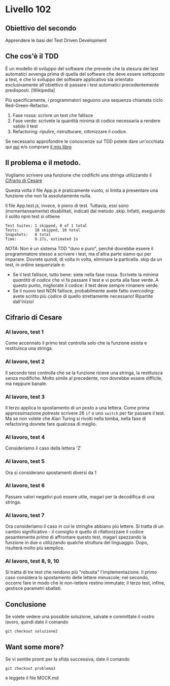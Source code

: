 # Livello 102

## Obiettivo del secondo

Apprendere le basi del Test Driven Development


## Che cos'è il TDD

È un modello di sviluppo del software che prevede che la stesura dei test automatici avvenga prima di quella del software che deve essere sottoposto a test, e che lo sviluppo del software applicativo sia orientato esclusivamente all'obiettivo di passare i test automatici precedentemente predisposti. [Wikipedia]

Più specificamente, i programmatori seguono  una sequenza chiamata ciclo Red-Green-Refactor. 

1. Fase rossa: scrivre un test che fallisce
2. Fase verde: scrivete la quantità minima di codice necessaria a rendere valido il test
3. Refactoring: ripulire, ristrutturare, ottimizzare il codice.

Se necessario approfondire le conoscenze sul TDD potete dare un'occhiata qui [qui](https://www.ionos.it/digitalguide/siti-web/programmazione-del-sito-web/cose-il-test-driven-development/) e/o comprare [il mio libro](https://www.ibs.it/tecnologia-progettazione-per-mondo-digitale-ebook-marcello-missiroli/e/9788899283025)

## Il problema e il metodo. 

Vogliamo scrivere una funzione che codifichi una stringa utilizzando il [Cifrario di Cesare](https://it.wikipedia.org/wiki/Cifrario_di_Cesare)

Questa volta il file App.js è praticamente vuoto, si limita a presentare una funzione che non fa assolutamente nulla. 

Il file App.test.js, invece, è pieno di test. Tuttavia, essi sono (momentaneamente) disabilitati, indicati dal metodo .skip. Infatti, eseguendo il solito npm test si ottiene

```
Test Suites: 1 skipped, 0 of 1 total
Tests:       10 skipped, 10 total
Snapshots:   0 total
Time:        0.17s, estimated 1s
```
*NOTA*: Non è un sistema TDD "duro e puro", perché dovrebbe essere il programmatore stesso a scrivere i test, ma d'altra parte siamo qui per imparare. Dovrete quindi, di volta in volta, eliminare la particella .skip da un test, in ordine sequenziale e: 

- Se il test fallisce, tutto bene: siete nella fase rossa. Scrivete la *minima quantità di codice* che vi fa passare il test e vi porta alla fase verde. A questo punto, migliorate il codice: il test deve sempre rimanere verde. 
- Se il nuovo test NON fallisce, probabilmente avete fatto *overcoding*: avete scritto più codice di quello strettamente necessario! Ripartite dall'inizio!

## Cifrario di Cesare


### Al lavoro, test 1

Come accennato il primo test controlla solo che la funzione esista e restituisca una stringa. 

### Al lavoro, test 2

Il secondo test controlla che se la funzione riceve una stringa,  la restituisca senza modifiche. Molto simile al precedente, non dovrebbe essere difficile, ma neppure banale.

### Al lavoro, test 3

Il terzo applica lo spostamento di un posto a una lettera. Come prima approssimazione *potreste* scrivere 26 ```if``` o uno ```switch``` per far passare il test. Ma se non volete che Alan Turing si rivolti nella tomba, nella fase di refactoring  dovrete fare qualcosa di meglio. 

### Al lavoro, test 4

Consideriamo il caso della lettera 'Z'

### Al lavoro, test 5

Ora si considerano spostamenti diversi da 1

### Al lavoro, test 6

Passare valori negativi può essere utile, magari per la decodifica di una stringa.

### Al lavoro, test 7

Ora consideriamo il caso in cui le stringhe abbiano più lettere. Si tratta di un cambio significativo - il consiglio è quello di rifattorizzare il codice pesantemente *prima* di affrontare questo test, magari spezzando la funzione in due o utilizzando qualche struttura del linguaggio. Dopo, risulterà molto più semplice.  


### Al lavoro, test 8, 9, 10
Si tratta di tre test che rendono più "robusta" l'implementazione. Il primo caso considera lo spostamento delle lettere minuscole; nel secondo, occorre fare in modo che le non-lettere restino immutate; il terzo test, infine, gestisce parametri sballati. 

## Conclusione

Se volete vedere una possibile soluzione, salvate e committate il vostro lavoro, quindi date il comando 

``` git checkout soluzione2 ```

## Want some more?

Se vi sentite pronti per la sfida successiva, date il comando 

``` git checkout problema3  ```

e leggete il file MOCK.md